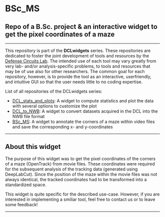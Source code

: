 # BSc_MS

## Repo of a B.Sc. project & an interactive widget to get the pixel coordinates of a maze

---
This repository is part of the **DCLwidgets** series. 
These repositories are dedicated to foster the joint development of tools and resources by the [Defense Circuits Lab](https://www.defense-circuits-lab.com/). 
The intended use of each tool may vary greatly from very lab- and/or analysis-specific problems, to tools and resources that may be of use also for other researchers.
The common goal for each repository, however, is to provide the tool as an interactive, userfriendly, and intuitive GUI so that the user needs little to no coding expertise.

List of all repositories of the DCLwidgets series:
- [DCL_stats_and_plots](https://github.com/DSegebarth/DCL_stats_and_plots/): A widget to compute statistics and plot the data with several options to customize the plot
- [DCL_to_NWB](https://github.com/DSegebarth/DCL_to_NWB/): A widget to convert datasets acquired in the DCL into the NWB file format
- [BSc_MS](https://github.com/DSegebarth/BSc_MS/): A widget to annotate the corners of a maze within video files and save the corresponding x- and y-coordinates

---

## About this widget

The purpose of this widget was to get the pixel coordinates of the corners of a maze (OpenTrack) from movie files.
These coordinates were required for the subsequent analysis of the tracking data (generated using DeepLabCut).
Since the position of the maze within the movie files was not always identical, the tracked coordinates had to be transformed into a standardized space.

This widget is quite specific for the described use-case. However, if you are interested in implementing a smiliar tool, feel free to contact us or to leave some feedback!

---
